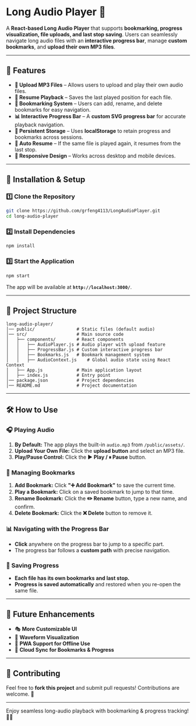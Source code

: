 # **Long Audio Player 🎵**

A **React-based Long Audio Player** that supports **bookmarking, progress visualization, file uploads, and last stop saving**. Users can seamlessly navigate long audio files with an **interactive progress bar**, manage **custom bookmarks**, and **upload their own MP3 files**.

---

## **📌 Features**
- **📂 Upload MP3 Files** – Allows users to upload and play their own audio files.
- **🎵 Resume Playback** – Saves the last played position for each file.
- **🔖 Bookmarking System** – Users can add, rename, and delete bookmarks for easy navigation.
- **📊 Interactive Progress Bar** – A **custom SVG progress bar** for accurate playback navigation.
- **💾 Persistent Storage** – Uses **localStorage** to retain progress and bookmarks across sessions.
- **🔁 Auto Resume** – If the same file is played again, it resumes from the last stop.
- **📱 Responsive Design** – Works across desktop and mobile devices.

---

## **🚀 Installation & Setup**
### **1️⃣ Clone the Repository**
```sh
git clone https://github.com/grfeng4113/LongAudioPlayer.git
cd long-audio-player
```

### **2️⃣ Install Dependencies**
```sh
npm install
```

### **3️⃣ Start the Application**
```sh
npm start
```
The app will be available at **`http://localhost:3000/`**.

---

## **📁 Project Structure**
```
long-audio-player/
│── public/                # Static files (default audio)
│── src/                   # Main source code
│   ├── components/        # React components
│   │   ├── AudioPlayer.js # Audio player with upload feature
│   │   ├── ProgressBar.js # Custom interactive progress bar
│   │   ├── Bookmarks.js   # Bookmark management system
│   │   ├── AudioContext.js    # Global audio state using React Context
│   ├── App.js             # Main application layout
│   ├── index.js           # Entry point
│── package.json           # Project dependencies
│── README.md              # Project documentation
```

---

## **🛠 How to Use**
### **🎧 Playing Audio**
1. **By Default:** The app plays the built-in `audio.mp3` from `/public/assets/`.
2. **Upload Your Own File:** Click the **upload button** and select an MP3 file.
3. **Play/Pause Control:** Click the **▶️ Play / ⏸ Pause** button.

### **🔖 Managing Bookmarks**
1. **Add Bookmark:** Click **"➕ Add Bookmark"** to save the current time.
2. **Play a Bookmark:** Click on a saved bookmark to jump to that time.
3. **Rename Bookmark:** Click the **✏️ Rename** button, type a new name, and confirm.
4. **Delete Bookmark:** Click the **❌ Delete** button to remove it.

### **📊 Navigating with the Progress Bar**
- **Click** anywhere on the progress bar to jump to a specific part.
- The progress bar follows a **custom path** with precise navigation.

### **💾 Saving Progress**
- **Each file has its own bookmarks and last stop.**
- **Progress is saved automatically** and restored when you re-open the same file.

---

## **📌 Future Enhancements**
- 🎭 **More Customizable UI**
- 🎼 **Waveform Visualization**
- 📱 **PWA Support for Offline Use**
- 🚀 **Cloud Sync for Bookmarks & Progress**

---

## **🤝 Contributing**
Feel free to **fork this project** and submit pull requests! Contributions are welcome. 🎉

---

Enjoy seamless long-audio playback with bookmarking & progress tracking! 🚀🎶
